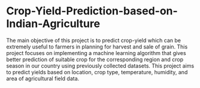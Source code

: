 # Crop-Yield-Prediction-based-on-Indian-Agriculture

The main objective of this project is to predict crop-yield which can be extremely useful to farmers in planning for harvest and sale of grain.
This project focuses on implementing a machine learning algorithm that gives better prediction of suitable crop for the corresponding region and 
crop season in our country using previously collected datasets.
This project aims to predict yields based on location, crop type, temperature, humidity, and area of agricultural field data. 

